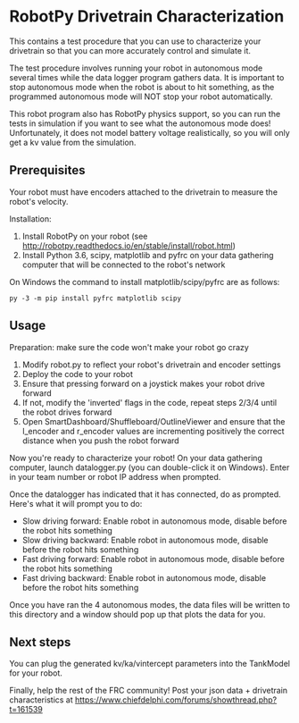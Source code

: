 RobotPy Drivetrain Characterization
===================================

This contains a test procedure that you can use to characterize your drivetrain
so that you can more accurately control and simulate it.

The test procedure involves running your robot in autonomous mode several times
while the data logger program gathers data. It is important to stop autonomous
mode when the robot is about to hit something, as the programmed autonomous mode
will NOT stop your robot automatically.

This robot program also has RobotPy physics support, so you can run the tests
in simulation if you want to see what the autonomous mode does! Unfortunately,
it does not model battery voltage realistically, so you will only get a kv value
from the simulation.

Prerequisites
-------------

Your robot must have encoders attached to the drivetrain to measure the robot's
velocity.

Installation:

1. Install RobotPy on your robot (see http://robotpy.readthedocs.io/en/stable/install/robot.html)
2. Install Python 3.6, scipy, matplotlib and pyfrc on your data gathering computer that
   will be connected to the robot's network
   
On Windows the command to install matplotlib/scipy/pyfrc are as follows:

    py -3 -m pip install pyfrc matplotlib scipy

Usage
-----

Preparation: make sure the code won't make your robot go crazy

1. Modify robot.py to reflect your robot's drivetrain and encoder settings
2. Deploy the code to your robot
3. Ensure that pressing forward on a joystick makes your robot drive forward
4. If not, modify the 'inverted' flags in the code, repeat steps 2/3/4 until
   the robot drives forward
5. Open SmartDashboard/Shuffleboard/OutlineViewer and ensure that the
   l_encoder and r_encoder values are incrementing positively the correct
   distance when you push the robot forward
   
Now you're ready to characterize your robot! On your data gathering computer,
launch datalogger.py (you can double-click it on Windows). Enter in your
team number or robot IP address when prompted.

Once the datalogger has indicated that it has connected, do as prompted. Here's
what it will prompt you to do:

* Slow driving forward: Enable robot in autonomous mode, disable before the robot
  hits something
* Slow driving backward: Enable robot in autonomous mode, disable before the
  robot hits something
* Fast driving forward: Enable robot in autonomous mode, disable before the robot
  hits something
* Fast driving backward: Enable robot in autonomous mode, disable before the robot
  hits something

Once you have ran the 4 autonomous modes, the data files will be written to
this directory and a window should pop up that plots the data for you.

Next steps
----------

You can plug the generated kv/ka/vintercept parameters into the TankModel for
your robot.

Finally, help the rest of the FRC community! Post your json data + drivetrain
characteristics at https://www.chiefdelphi.com/forums/showthread.php?t=161539
